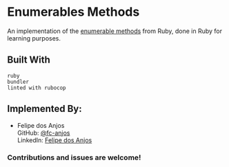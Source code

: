 <!-- TITLE -->
# Enumerables Methods 
An implementation of the [enumerable methods](https://www.theodinproject.com/courses/ruby-programming/lessons/advanced-building-blocks) from Ruby, done in Ruby for learning purposes.

## Built With
    ruby 
    bundler
    linted with rubocop

<!-- AUTHORS -->
## Implemented By:
* Felipe dos Anjos  
GitHub: [@fc-anjos](https://github.com/fc-anjos)  
LinkedIn: [Felipe dos Anjos](https://www.linkedin.com/in/felipe-cavalheiro-dos-anjos-4792a8176/)  


<!-- LICENSE -->

### Contributions and issues are welcome!


